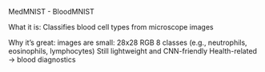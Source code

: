 MedMNIST - BloodMNIST

What it is: Classifies blood cell types from microscope images

Why it’s great:
images are small: 28x28 RGB
8 classes (e.g., neutrophils, eosinophils, lymphocytes)
Still lightweight and CNN-friendly
Health-related → blood diagnostics
